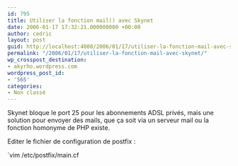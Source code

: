 ```yaml
---
id: 795
title: Utiliser la fonction mail() avec Skynet
date: 2006-01-17 17:32:21.000000000 +00:00
author: cedric
layout: post
guid: http://localhost:4000/2006/01/17/utiliser-la-fonction-mail-avec-skynet.html
permalink: "/2006/01/17/utiliser-la-fonction-mail-avec-skynet/"
wp_crosspost_destination:
- akyrho.wordpress.com
wordpress_post_id:
- '565'
categories:
- Non classé
---
```

Skynet bloque le port 25 pour les abonnements ADSL privés, mais une solution pour envoyer des mails, que ça soit via un serveur mail ou la fonction homonyme de PHP existe.

Editer le fichier de configuration de postfix :

\`vim /etc/postfix/main.cf